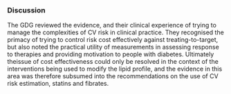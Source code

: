 ### Discussion
The GDG reviewed the evidence, and their clinical experience of trying to manage the complexities of CV risk in clinical practice. They recognised the primacy of trying to control risk cost effectively against treating-to-target, but also noted the practical utility of measurements in assessing response to therapies and providing motivation to people with diabetes. Ultimately theissue of cost effectiveness could only be resolved in the context of the interventions being used to modify the lipid profile, and the evidence in this area was therefore subsumed into the recommendations on the use of CV risk estimation, statins and fibrates. 

